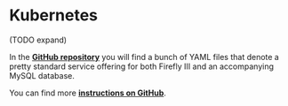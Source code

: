 # Kubernetes

(TODO expand)

In the **[GitHub repository](https://github.com/firefly-iii/kubernetes)** you will find a bunch of YAML files that denote a pretty standard service offering for both Firefly III and an accompanying MySQL database.

You can find more **[instructions on GitHub](https://firefly-iii.github.io/kubernetes/)**.
